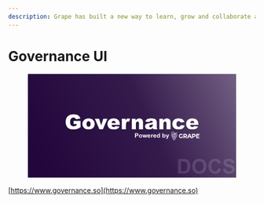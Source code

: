 ```yaml
---
description: Grape has built a new way to learn, grow and collaborate as a DAO on Solana
---
```


# Governance UI

<figure><img src=".gitbook/assets/governancesocialsplashdocs.png" alt=""><figcaption></figcaption></figure>

[https://www.governance.so](https://www.governance.so)
